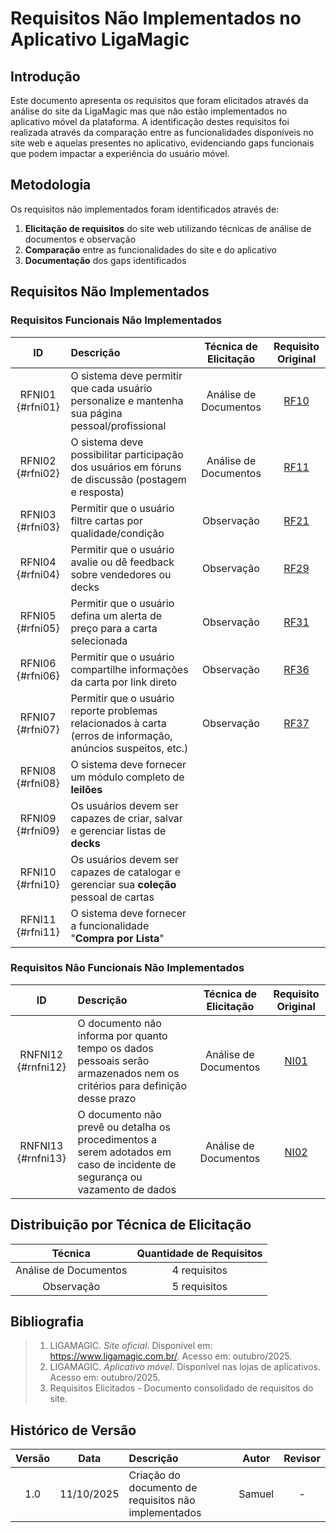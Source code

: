 # Requisitos Não Implementados no Aplicativo LigaMagic

## Introdução

Este documento apresenta os requisitos que foram elicitados através da análise do site da LigaMagic mas que não estão implementados no aplicativo móvel da plataforma. A identificação destes requisitos foi realizada através da comparação entre as funcionalidades disponíveis no site web e aquelas presentes no aplicativo, evidenciando gaps funcionais que podem impactar a experiência do usuário móvel.

## Metodologia

Os requisitos não implementados foram identificados através de:

1. **Elicitação de requisitos** do site web utilizando técnicas de análise de documentos e observação
2. **Comparação** entre as funcionalidades do site e do aplicativo
3. **Documentação** dos gaps identificados

## Requisitos Não Implementados

### Requisitos Funcionais Não Implementados

|      **ID**      | **Descrição**                                                                                                 | **Técnica de Elicitação** |                               **Requisito Original**                               |
| :--------------: | :------------------------------------------------------------------------------------------------------------ | :-----------------------: | :--------------------------------------------------------------------------------: |
| RFNI01 {#rfni01} | O sistema deve permitir que cada usuário personalize e mantenha sua página pessoal/profissional               |   Análise de Documentos   | [RF10](./requisitos_elicitados.md#rf01---rf19-requisitos-da-análise-de-documentos) |
| RFNI02 {#rfni02} | O sistema deve possibilitar participação dos usuários em fóruns de discussão (postagem e resposta)            |   Análise de Documentos   | [RF11](./requisitos_elicitados.md#rf01---rf19-requisitos-da-análise-de-documentos) |
| RFNI03 {#rfni03} | Permitir que o usuário filtre cartas por qualidade/condição                                                   |        Observação         |      [RF21](./requisitos_elicitados.md#rf20---rf37-requisitos-da-observação)       |
| RFNI04 {#rfni04} | Permitir que o usuário avalie ou dê feedback sobre vendedores ou decks                                        |        Observação         |      [RF29](./requisitos_elicitados.md#rf20---rf37-requisitos-da-observação)       |
| RFNI05 {#rfni05} | Permitir que o usuário defina um alerta de preço para a carta selecionada                                     |        Observação         |      [RF31](./requisitos_elicitados.md#rf20---rf37-requisitos-da-observação)       |
| RFNI06 {#rfni06} | Permitir que o usuário compartilhe informações da carta por link direto                                       |        Observação         |      [RF36](./requisitos_elicitados.md#rf20---rf37-requisitos-da-observação)       |
| RFNI07 {#rfni07} | Permitir que o usuário reporte problemas relacionados à carta (erros de informação, anúncios suspeitos, etc.) |        Observação         |      [RF37](./requisitos_elicitados.md#rf20---rf37-requisitos-da-observação)       |
| RFNI08 {#rfni08} | O sistema deve fornecer um módulo completo de **leilões**                                                     |                           |                                                                                    |
| RFNI09 {#rfni09} | Os usuários devem ser capazes de criar, salvar e gerenciar listas de **decks**                                |                           |                                                                                    |
| RFNI10 {#rfni10} | Os usuários devem ser capazes de catalogar e gerenciar sua **coleção** pessoal de cartas                      |                           |                                                                                    |
| RFNI11 {#rfni11} | O sistema deve fornecer a funcionalidade "**Compra por Lista**"                                               |                           |                                                                                    |

### Requisitos Não Funcionais Não Implementados

|       **ID**       | **Descrição**                                                                                                              | **Técnica de Elicitação** |                                **Requisito Original**                                |
| :----------------: | :------------------------------------------------------------------------------------------------------------------------- | :-----------------------: | :----------------------------------------------------------------------------------: |
| RNFNI12 {#rnfni12} | O documento não informa por quanto tempo os dados pessoais serão armazenados nem os critérios para definição desse prazo   |   Análise de Documentos   | [NI01](./requisitos_elicitados.md#rnf01---rnf07-requisitos-da-análise-de-documentos) |
| RNFNI13 {#rnfni13} | O documento não prevê ou detalha os procedimentos a serem adotados em caso de incidente de segurança ou vazamento de dados |   Análise de Documentos   | [NI02](./requisitos_elicitados.md#rnf01---rnf07-requisitos-da-análise-de-documentos) |

## Distribuição por Técnica de Elicitação

|      **Técnica**      | **Quantidade de Requisitos** |
| :-------------------: | :--------------------------: |
| Análise de Documentos |         4 requisitos         |
|      Observação       |         5 requisitos         |

## Bibliografia

> 1. LIGAMAGIC. _Site oficial_. Disponível em: https://www.ligamagic.com.br/. Acesso em: outubro/2025.
> 2. LIGAMAGIC. _Aplicativo móvel_. Disponível nas lojas de aplicativos. Acesso em: outubro/2025.
> 3. Requisitos Elicitados - Documento consolidado de requisitos do site.

## Histórico de Versão

| Versão |    Data    | Descrição                                            | Autor  | Revisor |
| :----: | :--------: | :--------------------------------------------------- | :----: | :-----: |
|  1.0   | 11/10/2025 | Criação do documento de requisitos não implementados | Samuel |    -    |
